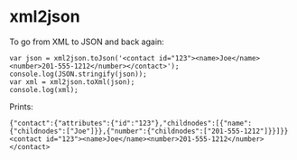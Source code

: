 # xml2json

To go from XML to JSON and back again:
```
var json = xml2json.toJson('<contact id="123"><name>Joe</name><number>201-555-1212</number></contact>');
console.log(JSON.stringify(json));
var xml = xml2json.toXml(json);
console.log(xml);
```
Prints:
```
{"contact":{"attributes":{"id":"123"},"childnodes":[{"name":{"childnodes":["Joe"]}},{"number":{"childnodes":["201-555-1212"]}}]}}
<contact id="123"><name>Joe</name><number>201-555-1212</number></contact>
```
